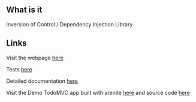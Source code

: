 ## What is it

Inversion of Control / Dependency Injection Library

## Links

Visit the webpage <a href="//lcavadas.github.io/arenite">here</a>

Tests <a href="//rawgit.com/arenite/arenite/master/test/test.html">here</a>

Detailed documentation <a href="//rawgit.com/arenite/arenite/master/docs/core.html">here</a>

Visit the Demo TodoMVC app built with arenite <a href="//cdn.rawgit.com/lcavadas/arenite-todo/2.0.3/static/index.html">here</a> and source code <a href="//github.com/arente/todo-demo">here</a>